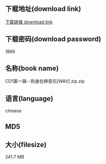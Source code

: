 ## 下载地址(download link)
[下载链接 download link](https://voluble-croquembouche-d321dc.netlify.app/?s=CD1%E7%AC%AC%E4%B8%80%E8%BE%91--%E7%83%AD%E8%BA%AB%E6%8B%89%E4%BC%B8%E9%9F%B3%E4%B9%90%5BWAV%5D.zip)

## 下载密码(download password)
1866

## 名称(book name)
CD1第一辑--热身拉伸音乐[WAV].zip.zip

## 语言(language)
chinese

## MD5


## 大小(filesize)
241.7 MB

